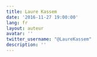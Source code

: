 ```yaml
---
title: Laure Kassem
date: '2016-11-27 19:00:00'
lang: fr
layout: auteur
avatar: ''
twitter_username: "@LaureKassem"
description: ''
---
```

